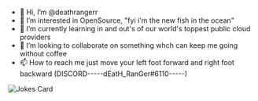 - 👋 Hi, I’m @deathrangerr
- 👀 I’m interested in OpenSource, "fyi i'm the new fish in the ocean"
- 🌱 I’m currently learning in and out's of our world's toppest public cloud providers
- 💞️ I’m looking to collaborate on something whch can keep me going without coffee
- 📫 How to reach me just move your left foot forward and right foot backward (DISCORD-----dEatH_RanGer#6110-----)

<!-- Markdown -->

![Jokes Card](https://readme-jokes.vercel.app/api)




<!---
deathrangerr/deathrangerr is a ✨ special ✨ repository because its `README.md` (this file) appears on your GitHub profile.
You can click the Preview link to take a look at your changes.
--->

